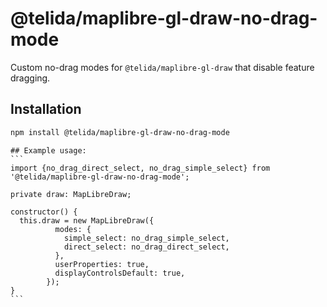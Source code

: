 # @telida/maplibre-gl-draw-no-drag-mode

Custom no-drag modes for `@telida/maplibre-gl-draw` that disable feature dragging.

## Installation

```sh
npm install @telida/maplibre-gl-draw-no-drag-mode
```
~~~~
## Example usage:
```
import {no_drag_direct_select, no_drag_simple_select} from '@telida/maplibre-gl-draw-no-drag-mode';

private draw: MapLibreDraw;

constructor() {
  this.draw = new MapLibreDraw({
          modes: {
            simple_select: no_drag_simple_select,
            direct_select: no_drag_direct_select,
          },
          userProperties: true,
          displayControlsDefault: true,
        });
}
```
